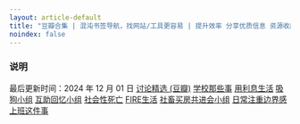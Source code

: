```yaml
---
layout: article-default
title: "豆瓣合集 | 混沌书签导航，找网站/工具更容易 | 提升效率 分享优质信息 资源收藏"
noindex: false
---
```


<article>
    <h3>说明</h3>
        最后更新时间：2024 年 12 月 01 日
    <a target="_blank" rel="noopener nofollow noreferrer" href="https://www.douban.com/group/explore">讨论精选 (豆瓣)</a>
    <a target="_blank" rel="noopener nofollow noreferrer" href="https://www.douban.com/group/596383/">学校那些事</a>
    <a target="_blank" rel="noopener nofollow noreferrer" href="https://www.douban.com/group/648435/">用利息生活</a>
    <a target="_blank" rel="noopener nofollow noreferrer" href="https://www.douban.com/group/652373/">吸狗小组</a>
    <a target="_blank" rel="noopener nofollow noreferrer" href="https://www.douban.com/group/658837/">互助回忆小组</a>
    <a target="_blank" rel="noopener nofollow noreferrer" href="https://www.douban.com/group/687707/">社会性死亡</a>
    <a target="_blank" rel="noopener nofollow noreferrer" href="https://www.douban.com/group/690523/">FIRE生活</a>
    <a target="_blank" rel="noopener nofollow noreferrer" href="https://www.douban.com/group/677158/">社畜买房共进会小组</a>
    <a target="_blank" rel="noopener nofollow noreferrer" href="https://www.douban.com/group/710678/">日常注重边界感</a>
    <a target="_blank" rel="noopener nofollow noreferrer" href="https://www.douban.com/group/myjob/">上班这件事</a>
</article>